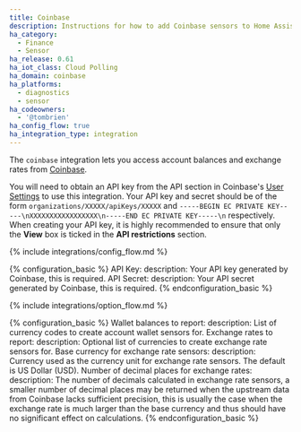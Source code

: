 ```yaml
---
title: Coinbase
description: Instructions for how to add Coinbase sensors to Home Assistant.
ha_category:
  - Finance
  - Sensor
ha_release: 0.61
ha_iot_class: Cloud Polling
ha_domain: coinbase
ha_platforms:
  - diagnostics
  - sensor
ha_codeowners:
  - '@tombrien'
ha_config_flow: true
ha_integration_type: integration
---
```


The `coinbase` integration lets you access account balances and exchange rates from [Coinbase](https://coinbase.com).

You will need to obtain an API key from the API section in Coinbase's [User Settings](https://www.coinbase.com/settings/api) to use this integration. Your API key and secret should be of the form `organizations/XXXXX/apiKeys/XXXXX` and `-----BEGIN EC PRIVATE KEY-----\nXXXXXXXXXXXXXXXXX\n-----END EC PRIVATE KEY-----\n` respectively. When creating your API key, it is highly recommended to ensure that only the **View** box is ticked in the **API restrictions** section.

{% include integrations/config_flow.md %}

{% configuration_basic %}
API Key:
  description: Your API key generated by Coinbase, this is required.
API Secret:
  description: Your API secret generated by Coinbase, this is required.
{% endconfiguration_basic %}

{% include integrations/option_flow.md %}

{% configuration_basic %}
Wallet balances to report:
  description: List of currency codes to create account wallet sensors for.
Exchange rates to report:
  description: Optional list of currencies to create exchange rate sensors for.
Base currency for exchange rate sensors:
  description: Currency used as the currency unit for exchange rate sensors. The default is US Dollar (USD).
Number of decimal places for exchange rates:
  description: The number of decimals calculated in exchange rate sensors, a smaller number of decimal places may be returned when the upstream data from Coinbase lacks sufficient precision, this is usually the case when the exchange rate is much larger than the base currency and thus should have no significant effect on calculations.
{% endconfiguration_basic %}
